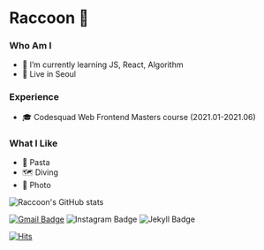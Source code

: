 <!--
**juddroid/juddroid** is a ✨ _special_ ✨ repository because its `README.md` (this file) appears on your GitHub profile.

Here are some ideas to get you started:

- 🔭 I’m currently working on ...
- 🌱 I’m currently learning ...
- 👯 I’m looking to collaborate on ...
- 🤔 I’m looking for help with ...
- 💬 Ask me about ...
- 📫 How to reach me: ...
- 😄 Pronouns: ...
- ⚡ Fun fact: ...
-->

# Raccoon 🐾
### Who Am I
- 🌱 I’m currently learning JS, React, Algorithm
- 🌃 Live in Seoul

### Experience
- 🎓 Codesquad Web Frontend Masters course (2021.01-2021.06)

### What I Like
- 🍝 Pasta
- 🗺 Diving
- 📸 Photo


![Raccoon's GitHub stats](https://github-readme-stats.vercel.app/api?username=juddroid&show_icons=true&theme=omni)

[![Gmail Badge](https://img.shields.io/badge/Gmail-D14836?style=flat&logo=Gmail&logoColor=white)](mailto:nobllizdc@gmail.com)
![Instagram Badge](http://img.shields.io/badge/Instagram-blueviolet?style=flat&logo=Instagram&logoColor=white&link=https://www.instagram.com/juddroid_raccoon/)
![Jekyll Badge](http://img.shields.io/badge/Blog-222?style=flat&logo=Jekyll&logoColor=white&link=https://juddroid.github.io/)

[![Hits](https://hits.seeyoufarm.com/api/count/incr/badge.svg?url=https%3A%2F%2Fgithub.com%2Fjuddroid&count_bg=%2379C83D&title_bg=%23555555&icon=&icon_color=%23E7E7E7&title=hits&edge_flat=false)](https://hits.seeyoufarm.com)
